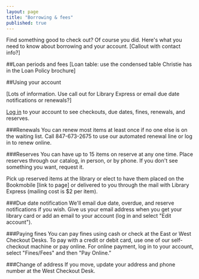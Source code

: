 ```yaml
---
layout: page
title: "Borrowing & fees"
published: true
---
```


Find something good to check out? Of course you did. Here's what you need to know about borrowing and your account. [Callout with contact info?]

##Loan periods and fees
[Loan table: use the condensed table Christie has in the Loan Policy brochure]

##Using your account 

[Lots of information. Use call out for Library Express or email due date notifications or renewals?]

[Log in](https://catalog.skokielibrary.info/iii/cas/login?service=https%3A%2F%2Fencore.skokielibrary.info%3A443%2Fiii%2Fencore%2Fj_acegi_cas_security_check&lang=eng) to your account to see checkouts, due dates, fines, renewals, and reserves.

###Renewals
You can renew most items at least once if no one else is on the waiting list. Call 847-673-2675 to use our automated renewal line or log in to renew online.

###Reserves
You can have up to 15 items on reserve at any one time. Place reserves through our catalog, in person, or by phone. If you don't see something you want, request it.

Pick up reserved items at the library or elect to have them placed on the Bookmobile [link to page] or delivered to you through the mail with Library Express (mailing cost is $2 per item).

###Due date notification
We'll email due date, overdue, and reserve notifications if you wish. Give us your email address when you get your library card or add an email to your account (log in and select "Edit account").

###Paying fines 
You can pay fines using cash or check at the East or West Checkout Desks. To pay with a credit or debit card, use one of our self-checkout machine or pay online. For online payment, log in to your account, select "Fines/Fees" and then "Pay Online."

###Change of address
If you move, update your address and phone number at the West Checkout Desk.